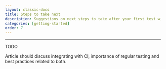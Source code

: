 ```yaml
---
layout: classic-docs
title: Steps to take next
description: Suggestions on next steps to take after your first test with k6 and Insights.
categories: [getting-started]
order: 7
---
```


***

TODO

Article should discuss integrating with CI, importance of regular testing and best practices related to both.
